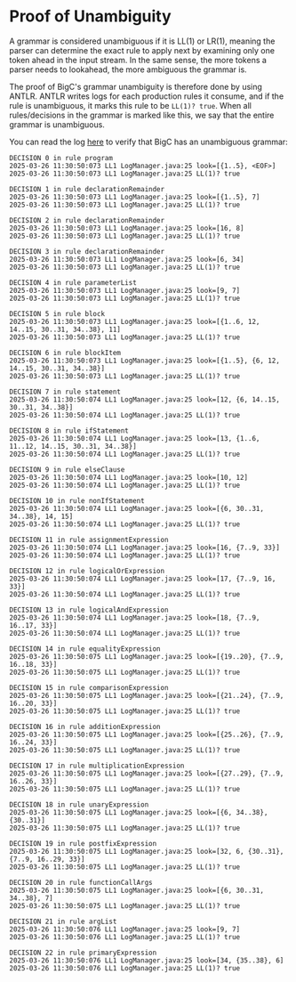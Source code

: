 # Proof of Unambiguity

A grammar is considered unambiguous if it is LL(1) or LR(1), meaning the parser can determine the exact rule to apply next by examining only one token ahead in the input stream. In the same sense, the more tokens a parser needs to lookahead, the more ambiguous the grammar is. 

The proof of BigC's grammar unambiguity is therefore done by using ANTLR. ANTLR writes logs for each production rules it consume, and if the rule is unambiguous, it marks this rule to be `LL(1)? true`. When all rules/decisions in the grammar is marked like this, we say that the entire grammar is unambiguous. 

You can read the log [here](https://github.com/GoBigC/grammar/blob/main/antlr-2025-03-26-06.55.54.log) to verify that BigC has an unambiguous grammar: 

```
DECISION 0 in rule program
2025-03-26 11:30:50:073 LL1 LogManager.java:25 look=[{1..5}, <EOF>]
2025-03-26 11:30:50:073 LL1 LogManager.java:25 LL(1)? true

DECISION 1 in rule declarationRemainder
2025-03-26 11:30:50:073 LL1 LogManager.java:25 look=[{1..5}, 7]
2025-03-26 11:30:50:073 LL1 LogManager.java:25 LL(1)? true

DECISION 2 in rule declarationRemainder
2025-03-26 11:30:50:073 LL1 LogManager.java:25 look=[16, 8]
2025-03-26 11:30:50:073 LL1 LogManager.java:25 LL(1)? true

DECISION 3 in rule declarationRemainder
2025-03-26 11:30:50:073 LL1 LogManager.java:25 look=[6, 34]
2025-03-26 11:30:50:073 LL1 LogManager.java:25 LL(1)? true

DECISION 4 in rule parameterList
2025-03-26 11:30:50:073 LL1 LogManager.java:25 look=[9, 7]
2025-03-26 11:30:50:073 LL1 LogManager.java:25 LL(1)? true

DECISION 5 in rule block
2025-03-26 11:30:50:073 LL1 LogManager.java:25 look=[{1..6, 12, 14..15, 30..31, 34..38}, 11]
2025-03-26 11:30:50:073 LL1 LogManager.java:25 LL(1)? true

DECISION 6 in rule blockItem
2025-03-26 11:30:50:073 LL1 LogManager.java:25 look=[{1..5}, {6, 12, 14..15, 30..31, 34..38}]
2025-03-26 11:30:50:073 LL1 LogManager.java:25 LL(1)? true

DECISION 7 in rule statement
2025-03-26 11:30:50:074 LL1 LogManager.java:25 look=[12, {6, 14..15, 30..31, 34..38}]
2025-03-26 11:30:50:074 LL1 LogManager.java:25 LL(1)? true

DECISION 8 in rule ifStatement
2025-03-26 11:30:50:074 LL1 LogManager.java:25 look=[13, {1..6, 11..12, 14..15, 30..31, 34..38}]
2025-03-26 11:30:50:074 LL1 LogManager.java:25 LL(1)? true

DECISION 9 in rule elseClause
2025-03-26 11:30:50:074 LL1 LogManager.java:25 look=[10, 12]
2025-03-26 11:30:50:074 LL1 LogManager.java:25 LL(1)? true

DECISION 10 in rule nonIfStatement
2025-03-26 11:30:50:074 LL1 LogManager.java:25 look=[{6, 30..31, 34..38}, 14, 15]
2025-03-26 11:30:50:074 LL1 LogManager.java:25 LL(1)? true

DECISION 11 in rule assignmentExpression
2025-03-26 11:30:50:074 LL1 LogManager.java:25 look=[16, {7..9, 33}]
2025-03-26 11:30:50:074 LL1 LogManager.java:25 LL(1)? true

DECISION 12 in rule logicalOrExpression
2025-03-26 11:30:50:074 LL1 LogManager.java:25 look=[17, {7..9, 16, 33}]
2025-03-26 11:30:50:074 LL1 LogManager.java:25 LL(1)? true

DECISION 13 in rule logicalAndExpression
2025-03-26 11:30:50:074 LL1 LogManager.java:25 look=[18, {7..9, 16..17, 33}]
2025-03-26 11:30:50:074 LL1 LogManager.java:25 LL(1)? true

DECISION 14 in rule equalityExpression
2025-03-26 11:30:50:075 LL1 LogManager.java:25 look=[{19..20}, {7..9, 16..18, 33}]
2025-03-26 11:30:50:075 LL1 LogManager.java:25 LL(1)? true

DECISION 15 in rule comparisonExpression
2025-03-26 11:30:50:075 LL1 LogManager.java:25 look=[{21..24}, {7..9, 16..20, 33}]
2025-03-26 11:30:50:075 LL1 LogManager.java:25 LL(1)? true

DECISION 16 in rule additionExpression
2025-03-26 11:30:50:075 LL1 LogManager.java:25 look=[{25..26}, {7..9, 16..24, 33}]
2025-03-26 11:30:50:075 LL1 LogManager.java:25 LL(1)? true

DECISION 17 in rule multiplicationExpression
2025-03-26 11:30:50:075 LL1 LogManager.java:25 look=[{27..29}, {7..9, 16..26, 33}]
2025-03-26 11:30:50:075 LL1 LogManager.java:25 LL(1)? true

DECISION 18 in rule unaryExpression
2025-03-26 11:30:50:075 LL1 LogManager.java:25 look=[{6, 34..38}, {30..31}]
2025-03-26 11:30:50:075 LL1 LogManager.java:25 LL(1)? true

DECISION 19 in rule postfixExpression
2025-03-26 11:30:50:075 LL1 LogManager.java:25 look=[32, 6, {30..31}, {7..9, 16..29, 33}]
2025-03-26 11:30:50:075 LL1 LogManager.java:25 LL(1)? true

DECISION 20 in rule functionCallArgs
2025-03-26 11:30:50:075 LL1 LogManager.java:25 look=[{6, 30..31, 34..38}, 7]
2025-03-26 11:30:50:075 LL1 LogManager.java:25 LL(1)? true

DECISION 21 in rule argList
2025-03-26 11:30:50:076 LL1 LogManager.java:25 look=[9, 7]
2025-03-26 11:30:50:076 LL1 LogManager.java:25 LL(1)? true

DECISION 22 in rule primaryExpression
2025-03-26 11:30:50:076 LL1 LogManager.java:25 look=[34, {35..38}, 6]
2025-03-26 11:30:50:076 LL1 LogManager.java:25 LL(1)? true
```